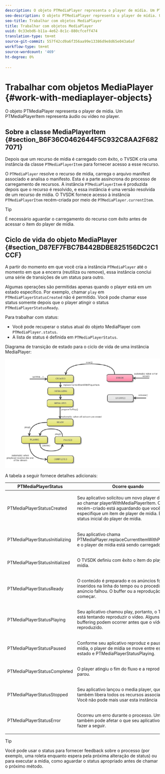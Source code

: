 ```yaml
---
description: O objeto PTMediaPlayer representa o player de mídia. Um PTMediaPlayerItem representa áudio ou vídeo no player.
seo-description: O objeto PTMediaPlayer representa o player de mídia. Um PTMediaPlayerItem representa áudio ou vídeo no player.
seo-title: Trabalhar com objetos MediaPlayer
title: Trabalhar com objetos MediaPlayer
uuid: 0c33ebd6-b11a-4e62-8c1c-880cfceff474
translation-type: tm+mt
source-git-commit: 557f42cd9a6f356aa99e13386d9e8d65e043a6af
workflow-type: tm+mt
source-wordcount: '469'
ht-degree: 0%

---
```



# Trabalhar com objetos MediaPlayer {#work-with-mediaplayer-objects}

O objeto PTMediaPlayer representa o player de mídia. Um PTMediaPlayerItem representa áudio ou vídeo no player.

## Sobre a classe MediaPlayerItem {#section_B6F36C0462644F5C932C8AA2F6827071}

Depois que um recurso de mídia é carregado com êxito, o TVSDK cria uma instância da classe `PTMediaPlayerItem` para fornecer acesso a esse recurso.

O `PTMediaPlayer` resolve o recurso de mídia, carrega o arquivo manifest associado e analisa o manifesto. Esta é a parte assíncrona do processo de carregamento de recursos. A instância `PTMediaPlayerItem` é produzida depois que o recurso é resolvido, e essa instância é uma versão resolvida de um recurso de mídia. O TVSDK fornece acesso à instância `PTMediaPlayerItem` recém-criada por meio de `PTMediaPlayer.currentItem`.

>[!TIP]
>
>É necessário aguardar o carregamento do recurso com êxito antes de acessar o item do player de mídia.

## Ciclo de vida do objeto MediaPlayer {#section_D87EF7FBC7B442BDBE825156DC2C1CCF}

A partir do momento em que você cria a instância `PTMediaPlayer` até o momento em que a encerra (reutiliza ou remove), essa instância conclui uma série de transições de um status para outro.

Algumas operações são permitidas apenas quando o player está em um estado específico. Por exemplo, chamar `play` em `PTMediaPlayerStatusCreated` não é permitido. Você pode chamar esse status somente depois que o player atingir o status `PTMediaPlayerStatusReady`.

Para trabalhar com status:

* Você pode recuperar o status atual do objeto MediaPlayer com `PTMediaPlayer.status`.
* A lista de status é definida em `PTMediaPlayerStatus`.

Diagrama de transição de estado para o ciclo de vida de uma instância MediaPlayer:
<!--<a id="fig_1C55DE3F186F4B36AFFDCDE90379534C"></a>-->

![](assets/player-state-transitions-diagram-ios2_web.png)

A tabela a seguir fornece detalhes adicionais:

<table id="table_426F0093E4214EA88CD72A7796B58DFD"> 
 <thead> 
  <tr> 
   <th colname="col1" class="entry"><b>PTMediaPlayerStatus</b></th> 
   <th colname="col2" class="entry"><b>Ocorre quando</b> </th> 
  </tr> 
 </thead>
 <tbody> 
  <tr> 
   <td colname="col1"> <p><span class="codeph"> PTMediaPlayerStatusCreated</span> </p> </td> 
   <td colname="col2"> <p>Seu aplicativo solicitou um novo player de mídia ao chamar <span class="codeph"> playerWithMediaPlayerItem</span>. O player recém-criado está aguardando que você especifique um item de player de mídia. Este é o status inicial do player de mídia. </p> </td> 
  </tr> 
  <tr> 
   <td colname="col1"> <p> <span class="codeph"> PTMediaPlayerStatusInitializing</span> </p> </td> 
   <td colname="col2"> <p>Seu aplicativo chama <span class="codeph"> PTMediaPlayer.replaceCurrentItemWithPlayerItem</span> e o player de mídia está sendo carregado. </p> </td> 
  </tr> 
  <tr> 
   <td colname="col1"> <p><span class="codeph"> PTMediaPlayerStatusInitialized</span> </p> </td> 
   <td colname="col2"> <p>O TVSDK definiu com êxito o item do player de mídia. </p> </td> 
  </tr> 
  <tr> 
   <td colname="col1"> <p> <span class="codeph"> PTMediaPlayerStatusReady</span> </p> </td> 
   <td colname="col2"> <p>O conteúdo é preparado e os anúncios foram inseridos na linha do tempo ou o procedimento do anúncio falhou. O buffer ou a reprodução podem começar. </p> </td> 
  </tr> 
  <tr> 
   <td colname="col1"> <p><span class="codeph"> PTMediaPlayerStatusPlaying</span> </p> </td> 
   <td colname="col2"> <p>Seu aplicativo chamou <span class="codeph"> play</span>, portanto, o TVSDK está tentando reproduzir o vídeo. Alguns buffering podem ocorrer antes que o vídeo seja reproduzido. </p> </td> 
  </tr> 
  <tr> 
   <td colname="col1"> <p><span class="codeph"> PTMediaPlayerStatusPaused</span> </p> </td> 
   <td colname="col2"> <p>Conforme seu aplicativo reproduz e pausa a mídia, o player de mídia se move entre esse estado e <span class="codeph"> PTMediaPlayerStatusPlaying</span>. </p> </td> 
  </tr> 
  <tr> 
   <td colname="col1"> <p><span class="codeph"> PTMediaPlayerStatusCompleted</span> </p> </td> 
   <td colname="col2"> <p>O player atingiu o fim do fluxo e a reprodução parou. </p> </td> 
  </tr> 
  <tr> 
   <td colname="col1"> <p><span class="codeph"> PTMediaPlayerStatusStopped</span> </p> </td> 
   <td colname="col2"> <p>Seu aplicativo lançou o media player, que também libera todos os recursos associados. Você não pode mais usar esta instância </p> </td> 
  </tr> 
  <tr> 
   <td colname="col1"> <p><span class="codeph"> PTMediaPlayerStatusError</span> </p> </td> 
   <td colname="col2"> <p>Ocorreu um erro durante o processo. Um erro também pode afetar o que seu aplicativo pode fazer a seguir. </p> </td> 
  </tr> 
 </tbody> 
</table>

>[!TIP]
>
>Você pode usar o status para fornecer feedback sobre o processo (por exemplo, uma roleta enquanto espera pela próxima alteração de status) ou para executar a mídia, como aguardar o status apropriado antes de chamar o próximo método.
